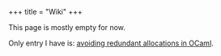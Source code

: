 +++
title = "Wiki"
+++

This page is mostly empty for now.

Only entry I have is: [avoiding redundant allocations in OCaml](ocaml/avoid-redundant-allocations).